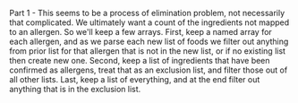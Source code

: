 Part 1 - This seems to be a process of elimination problem, not necessarily that complicated.  We ultimately want a count of the ingredients not mapped to an allergen.  So we'll keep a few arrays.  First, keep a named array for each allergen, and as we parse each new list of foods we filter out anything from prior list for that allergen that is not in the new list, or if no existing list then create new one.  Second, keep a list of ingredients that have been confirmed as allergens, treat that as an exclusion list, and filter those out of all other lists.  Last, keep a list of everything, and at the end filter out anything that is in the exclusion list.
